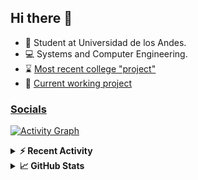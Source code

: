 ## Hi there 👋

<!--
**Daniel-VergaraM/Daniel-VergaraM** is a ✨ _special_ ✨ repository because its `README.md` (this file) appears on your GitHub profile.-->

- 🌱 Student at Universidad de los Andes.
- 💻 Systems and Computer Engineering.
- ⌛ [Most recent college "project"](https://daniel-vergaram.github.io/Taller-TS-2/)
- 🔨 [Current working project](https://github.com/Daniel-VergaraM/WebRTC-Video-Broadcast)


<h3><a href="https://linktr.ee/dvergaram" target="_blank">Socials</a></h3>
  


[![Activity Graph](https://github-readme-activity-graph.vercel.app/graph?username=daniel-vergaram&theme=github-dark-dimmed&custom_title=Daniel%27s%20Activity%20Graph&hide_border=true)](https://github.com/ashutosh00710/github-readme-activity-graph)

<!--START_SECTION:activity-->

<!--END_SECTION:activity-->

<details> <summary> <b>⚡ Recent Activity</b> </summary>
  
<!--START_SECTION:waka-->
![Code Time](http://img.shields.io/badge/Code%20Time-285%20hrs%2050%20mins-blue)

![Lines of code](https://img.shields.io/badge/From%20Hello%20World%20I%27ve%20Written-4.6%20million%20lines%20of%20code-blue)

**🐱 My GitHub Data** 

> 📦 16.7 kB Used in GitHub's Storage 
 > 
> 🏆 289 Contributions in the Year 2025
 > 
> 🚫 Not Opted to Hire
 > 
> 📜 7 Public Repositories 
 > 
> 🔑 7 Private Repositories 
 > 
**I'm an Early 🐤** 

```text
🌞 Morning                535 commits         █████████░░░░░░░░░░░░░░░░   34.19 % 
🌆 Daytime                477 commits         ████████░░░░░░░░░░░░░░░░░   30.48 % 
🌃 Evening                416 commits         ███████░░░░░░░░░░░░░░░░░░   26.58 % 
🌙 Night                  137 commits         ██░░░░░░░░░░░░░░░░░░░░░░░   08.75 % 
```


📊 **This Week I Spent My Time On** 

```text
🕑︎ Time Zone: America/Bogota

💬 Programming Languages: 
C++                      1 hr 50 mins        ████████░░░░░░░░░░░░░░░░░   32.58 % 
TypeScript               1 hr 5 mins         █████░░░░░░░░░░░░░░░░░░░░   19.43 % 
HTML                     1 hr 4 mins         █████░░░░░░░░░░░░░░░░░░░░   19.04 % 
Bash                     35 mins             ███░░░░░░░░░░░░░░░░░░░░░░   10.34 % 
JSON                     28 mins             ██░░░░░░░░░░░░░░░░░░░░░░░   08.34 % 

🐱‍💻 Projects: 
grep                     2 hrs 29 mins       ███████████░░░░░░░░░░░░░░   44.18 % 
Taller-TS-1              45 mins             ███░░░░░░░░░░░░░░░░░░░░░░   13.31 % 
tutorialCourses          37 mins             ███░░░░░░░░░░░░░░░░░░░░░░   11.17 % 
CustomTools              33 mins             ██░░░░░░░░░░░░░░░░░░░░░░░   09.99 % 
Taller-TS-2              25 mins             ██░░░░░░░░░░░░░░░░░░░░░░░   07.45 % 
```


 Last Updated on 17/04/2025 00:39:44 UTC
<!--END_SECTION:waka-->

</details>

<details> <summary> <b>📈 GitHub Stats</b> </summary>
<!--START_SECTION:simplewaka-->

```txt
From: 10 June 2024 - To: 16 April 2025

Total Time: 283 hrs 36 mins

Java              136 hrs 3 mins  🟩🟩🟩🟩🟩🟩🟩🟩🟩🟩🟩🟩⬜⬜⬜⬜⬜⬜⬜⬜⬜⬜⬜⬜⬜   47.98 %
JavaScript        55 hrs 4 mins   🟩🟩🟩🟩🟩⬜⬜⬜⬜⬜⬜⬜⬜⬜⬜⬜⬜⬜⬜⬜⬜⬜⬜⬜⬜   19.42 %
TypeScript        39 hrs 17 mins  🟩🟩🟩🟨⬜⬜⬜⬜⬜⬜⬜⬜⬜⬜⬜⬜⬜⬜⬜⬜⬜⬜⬜⬜⬜   13.85 %
Bash              11 hrs 43 mins  🟩⬜⬜⬜⬜⬜⬜⬜⬜⬜⬜⬜⬜⬜⬜⬜⬜⬜⬜⬜⬜⬜⬜⬜⬜   04.13 %
Python            7 hrs 17 mins   🟨⬜⬜⬜⬜⬜⬜⬜⬜⬜⬜⬜⬜⬜⬜⬜⬜⬜⬜⬜⬜⬜⬜⬜⬜   02.57 %
```

<!--END_SECTION:simplewaka-->
</details>
